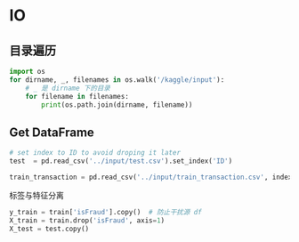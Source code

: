 # IO

## 目录遍历

```python
import os
for dirname, _, filenames in os.walk('/kaggle/input'):
    # _ 是 dirname 下的目录
    for filename in filenames:
        print(os.path.join(dirname, filename))
```

## Get DataFrame

```python
# set index to ID to avoid droping it later
test  = pd.read_csv('../input/test.csv').set_index('ID')

train_transaction = pd.read_csv('../input/train_transaction.csv', index_col='TransactionID')
```

标签与特征分离


```python
y_train = train['isFraud'].copy()  # 防止干扰源 df
X_train = train.drop('isFraud', axis=1)
X_test = test.copy()
```

